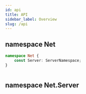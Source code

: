 ```yaml
---
id: api
title: API
sidebar_label: Overview
slug: /api
---
```


## namespace Net
```ts
namespace Net {
    const Server: ServerNamespace;
}
```
```lua
```

## namespace Net.Server